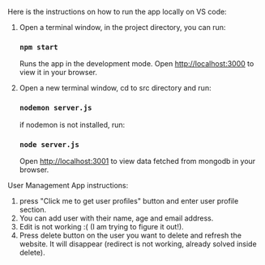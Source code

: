 Here is the instructions on how to run the app locally on VS code:

1.  Open a terminal window, in the project directory, you can run:

    ### `npm start`

    Runs the app in the development mode.
    Open [http://localhost:3000](http://localhost:3000) to view it in your browser.


2.  Open a new terminal window, cd to src directory and run:

    ### `nodemon server.js`

    if nodemon is not installed, run:

    ### `node server.js`

    Open [http://localhost:3001](http://localhost:3001) to view data fetched from mongodb in your browser.


User Management App instructions:

1. press "Click me to get user profiles" button and enter user profile section.
2. You can add user with their name, age and email address.
3. Edit is not working :( (I am trying to figure it out!).
4. Press delete button on the user you want to delete and refresh the website. It will disappear (redirect is not working, already solved inside delete).